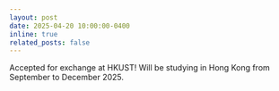```yaml
---
layout: post
date: 2025-04-20 10:00:00-0400
inline: true
related_posts: false
---
```


Accepted for exchange at HKUST! Will be studying in Hong Kong from September to December 2025.  